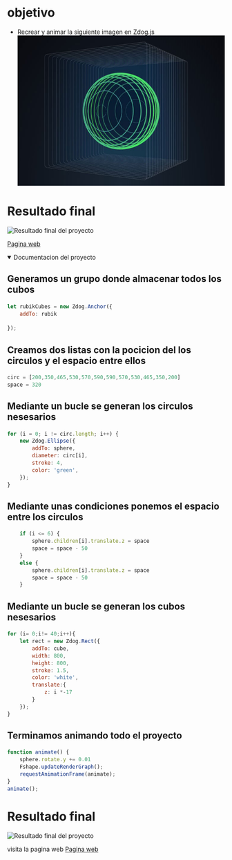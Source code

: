 # objetivo
- Recrear y animar la siguiente imagen en Zdog.js
![inspiracion](pr/example.jpg)

# Resultado final
![Resultado final del proyecto](pr/resultado.gif)

[Pagina web](https://carloscruzvalencia.github.io/3D-sphere-square-zdog.js/)
<details open>
<summary>Documentacion del proyecto</summary>

## Generamos un grupo donde almacenar todos los cubos
```JavaScript 
let rubikCubes = new Zdog.Anchor({
    addTo: rubik

});
```

## Creamos dos listas con la pocicion del los circulos y el espacio entre ellos
```JavaScript
circ = [200,350,465,530,570,590,590,570,530,465,350,200]
space = 320
```
## Mediante un bucle se generan los circulos nesesarios
```JavaScript 
for (i = 0; i != circ.length; i++) {
    new Zdog.Ellipse({
        addTo: sphere,
        diameter: circ[i],
        stroke: 4,
        color: 'green',
    });
}
```
## Mediante unas condiciones ponemos el espacio entre los circulos
```JavaScript
    if (i <= 6) {
        sphere.children[i].translate.z = space
        space = space - 50
    }
    else {
        sphere.children[i].translate.z = space
        space = space - 50
    }
```
## Mediante un bucle se generan los cubos nesesarios
```JavaScript 
for (i= 0;i!= 40;i++){
    let rect = new Zdog.Rect({
        addTo: cube,
        width: 800,
        height: 800,
        stroke: 1.5,
        color: 'white',
        translate:{
            z: i *-17
        }
    });
}
```
## Terminamos animando todo el proyecto 
```JavaScript
function animate() {
    sphere.rotate.y += 0.01
    Fshape.updateRenderGraph();
    requestAnimationFrame(animate);
}
animate(); 
```
# Resultado final
![Resultado final del proyecto](pr/resultado.gif)

visita la pagina web
[Pagina web](https://carloscruzvalencia.github.io/3D-sphere-square-zdog.js/)
</details>
